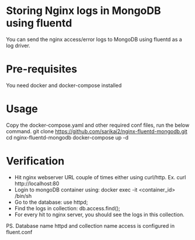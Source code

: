 # Storing Nginx logs in MongoDB using fluentd
You can send the nginx access/error logs to MongoDB using fluentd as a log driver. 

# Pre-requisites
You need docker and docker-compose installed

# Usage
Copy the docker-compose.yaml and other required conf files, run the below command.
git clone https://github.com/sarikaj2/nginx-fluentd-mongodb.git
cd nginx-fluentd-mongodb
docker-compose up -d

# Verification
- Hit nginx webserver URL couple of times either using curl/http. Ex. curl http://localhost:80
- Login to mongoDB container using: docker exec -it <container_id> /bin/sh
- Go to the database: use httpd;   
- Find the logs in collection: db.access.find();
- For every hit to nginx server, you should see the logs in this collection.

PS. Database name httpd and collection name access is configured in fluent.conf


